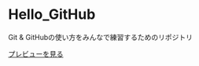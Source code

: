 # Hello_GitHub
Git &amp; GitHubの使い方をみんなで練習するためのリポジトリ

[プレビューを見る](https://g1572061.github.io/Hello_GitHub/)
